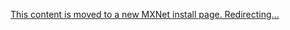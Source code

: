 <!-- This page should be deleted after sometime (Allowing search engines
to update links) -->
<meta http-equiv="refresh" content="3; url=http://mxnet.io/get_started/install.html" />
<!-- Just in case redirection does not work -->
<p>
  <a href="http://mxnet.io/get_started/install.html">
    This content is moved to a new MXNet install page. Redirecting... </a>
</p>
